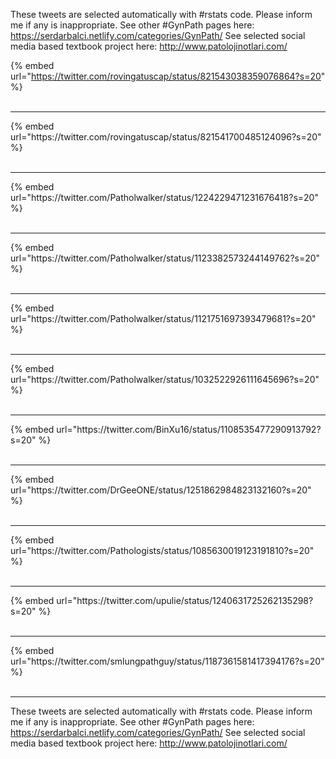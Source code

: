 

These tweets are selected automatically with #rstats code. Please inform me if any is inappropriate.
See other #GynPath pages here: https://serdarbalci.netlify.com/categories/GynPath/ 
See selected social media based textbook project here: http://www.patolojinotlari.com/

{% embed url="https://twitter.com/rovingatuscap/status/821543038359076864?s=20" %}<br>
<br>
<hr>
{% embed url="https://twitter.com/rovingatuscap/status/821541700485124096?s=20" %}<br>
<br>
<hr>
{% embed url="https://twitter.com/Patholwalker/status/1224229471231676418?s=20" %}<br>
<br>
<hr>
{% embed url="https://twitter.com/Patholwalker/status/1123382573244149762?s=20" %}<br>
<br>
<hr>
{% embed url="https://twitter.com/Patholwalker/status/1121751697393479681?s=20" %}<br>
<br>
<hr>
{% embed url="https://twitter.com/Patholwalker/status/1032522926111645696?s=20" %}<br>
<br>
<hr>
{% embed url="https://twitter.com/BinXu16/status/1108535477290913792?s=20" %}<br>
<br>
<hr>
{% embed url="https://twitter.com/DrGeeONE/status/1251862984823132160?s=20" %}<br>
<br>
<hr>
{% embed url="https://twitter.com/Pathologists/status/1085630019123191810?s=20" %}<br>
<br>
<hr>
{% embed url="https://twitter.com/upulie/status/1240631725262135298?s=20" %}<br>
<br>
<hr>
{% embed url="https://twitter.com/smlungpathguy/status/1187361581417394176?s=20" %}<br>
<br>
<hr>


These tweets are selected automatically with #rstats code. Please inform me if any is inappropriate.
See other #GynPath pages here: https://serdarbalci.netlify.com/categories/GynPath/ 
See selected social media based textbook project here: http://www.patolojinotlari.com/
